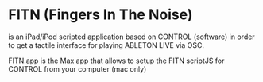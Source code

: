 # FITN (Fingers In The Noise)
is an iPad/iPod scripted application based on CONTROL (software) in order to get a tactile interface for playing ABLETON LIVE via OSC.

FITN.app is the Max app that allows to setup the FITN scriptJS for CONTROL from your computer (mac only)
